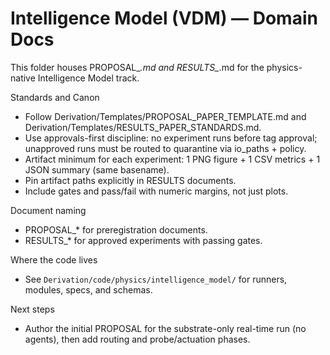# Intelligence Model (VDM) — Domain Docs

This folder houses PROPOSAL_*.md and RESULTS_*.md for the physics-native Intelligence Model track.

Standards and Canon

- Follow Derivation/Templates/PROPOSAL_PAPER_TEMPLATE.md and Derivation/Templates/RESULTS_PAPER_STANDARDS.md.
- Use approvals-first discipline: no experiment runs before tag approval; unapproved runs must be routed to quarantine via io_paths + policy.
- Artifact minimum for each experiment: 1 PNG figure + 1 CSV metrics + 1 JSON summary (same basename).
- Pin artifact paths explicitly in RESULTS documents.
- Include gates and pass/fail with numeric margins, not just plots.

Document naming

- PROPOSAL_* for preregistration documents.
- RESULTS_* for approved experiments with passing gates.

Where the code lives

- See `Derivation/code/physics/intelligence_model/` for runners, modules, specs, and schemas.

Next steps

- Author the initial PROPOSAL for the substrate-only real-time run (no agents), then add routing and probe/actuation phases.
